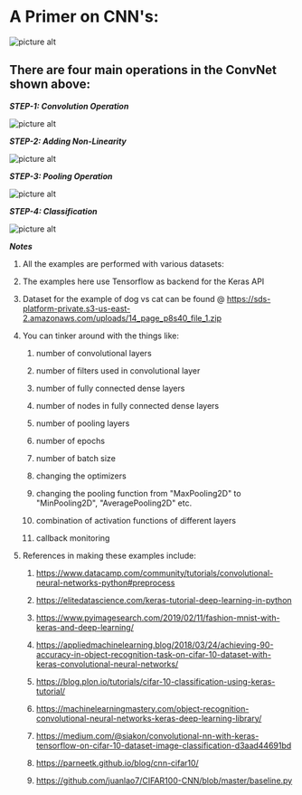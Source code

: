  # A Primer on CNN's:

![picture alt](https://cdn-images-1.medium.com/max/800/1*u2FJVJpUtXN0IHSelbI94A.jpeg)

## There are four main operations in the ConvNet shown above:

___STEP-1: Convolution Operation___

![picture alt](https://cdn-images-1.medium.com/max/600/1*MK7oxI3RZ4_nlMm6bZTQ4A.gif)

___STEP-2: Adding Non-Linearity___

![picture alt](https://cdn-images-1.medium.com/max/800/1*mx9H4SupAed4coT0oaz_5A.png)

___STEP-3: Pooling Operation___

![picture alt](https://cdn-images-1.medium.com/max/800/1*8hgpGxHYcX22zQuvTLLOZQ.png)

___STEP-4: Classification___

![picture alt](https://cdn-images-1.medium.com/max/800/1*ocZWgUk2pPHiB6FB2q_5WA.png)

___Notes___

1. All the examples are performed with various datasets:

2. The examples here use Tensorflow as backend for the Keras API

3. Dataset for the example of dog vs cat can be found @ https://sds-platform-private.s3-us-east-2.amazonaws.com/uploads/14_page_p8s40_file_1.zip

4. You can tinker around with the things like:

    1. number of convolutional layers

    2. number of filters used in convolutional layer

    3. number of fully connected dense layers

    4. number of nodes in fully connected dense layers

    5. number of pooling layers

    6. number of epochs
  
    7. number of batch size

    8. changing the optimizers

    9. changing the pooling function from "MaxPooling2D" to "MinPooling2D", "AveragePooling2D" etc.

    10. combination of activation functions of different layers

    11. callback monitoring

5. References in making these examples include:

    1. https://www.datacamp.com/community/tutorials/convolutional-neural-networks-python#preprocess

    2. https://elitedatascience.com/keras-tutorial-deep-learning-in-python

    3. https://www.pyimagesearch.com/2019/02/11/fashion-mnist-with-keras-and-deep-learning/

    4. https://appliedmachinelearning.blog/2018/03/24/achieving-90-accuracy-in-object-recognition-task-on-cifar-10-dataset-with-keras-convolutional-neural-networks/

    5. https://blog.plon.io/tutorials/cifar-10-classification-using-keras-tutorial/

    6. https://machinelearningmastery.com/object-recognition-convolutional-neural-networks-keras-deep-learning-library/

    7. https://medium.com/@siakon/convolutional-nn-with-keras-tensorflow-on-cifar-10-dataset-image-classification-d3aad44691bd

    8. https://parneetk.github.io/blog/cnn-cifar10/

    9. https://github.com/juanlao7/CIFAR100-CNN/blob/master/baseline.py

